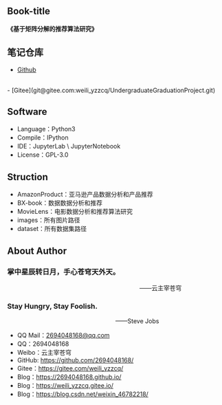 ## Book-title
**《基于矩阵分解的推荐算法研究》**

## 笔记仓库
- [Github](git@github.com:2694048168/UndergraduateGraduationProject.git)
<br>
- [Gitee](git@gitee.com:weili_yzzcq/UndergraduateGraduationProject.git)

## Software

- Language：Python3
- Compile：IPython
- IDE：JupyterLab \ JupyterNotebook
- License：GPL-3.0

## Struction

- AmazonProduct：亚马逊产品数据分析和产品推荐
- BX-book：数据数据分析和推荐
- MovieLens：电影数据分析和推荐算法研究
- images：所有图片路径
- dataset：所有数据集路径

## About Author

### 掌中星辰转日月，手心苍穹天外天。
&emsp;&emsp;&emsp;&emsp;&emsp;&emsp;&emsp;&emsp;&emsp;&emsp;&emsp;&emsp;&emsp;&emsp;&emsp;&emsp;&emsp;&emsp;&emsp;&emsp;&emsp;&emsp;——云主宰苍穹

### Stay Hungry, Stay Foolish.
&emsp;&emsp;&emsp;&emsp;&emsp;&emsp;&emsp;&emsp;&emsp;&emsp;&emsp;&emsp;&emsp;&emsp;&emsp;&emsp;&emsp;&emsp;——Steve Jobs

- QQ Mail：2694048168@qq.com
- QQ：2694048168
- Weibo：云主宰苍穹
- GitHub: https://github.com/2694048168/
- Gitee：https://gitee.com/weili_yzzcq/
- Blog：https://2694048168.github.io/
- Blog：https://weili_yzzcq.gitee.io/ 
- Blog：https://blog.csdn.net/weixin_46782218/